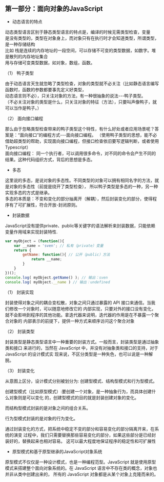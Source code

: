 
## 第一部分：面向对象的JavaScript

- 动态语言的特点        

动态类型语言区别于静态类型语言的特点是，编译的时候无需类型检查，变量    
是没有类型的，类型在对象身上，而对象只有在执行时才会知道类型，所谓类型，是一种存储结构   
比如 栈是连续的内存地址的一段空间，可以存储不可变的类型数据，如数字。堆是散列的内存地址集合   
用与存储可变类型数据，如对象，数组，函数。    

（1） 鸭子类型    

由于动态语言天生就忽略了类型检查，对象的类型就不必关注（比如静态语言编写函数时，函数的参数都要事先定义好类型，    
动态语言则不必），只关注对象的方法，有一种很抽象的说法---鸭子类型。    
（不必关注对象的类型是什么，只关注对象的特征（方法），只要叫声像鸭子，就可以当作是鸭子。）

（2） 面向接口编程    

那么由于忽略类型检查带来的鸭子类型这个特性，有什么好处或者应用场景呢？答案是：“面向接口”的编程方式---面向接口编程。
（使用鸭子类型的思想，能不必借助超类型的帮助，实现面向接口编程，但接口检查依旧要写逻辑判断，或者使用Typescript）  
面向接口编程： 同一个执行者，可以调用很多命令，对不同的命令会产生不同的结果。这种代码组织方式，背后的思想是多态。

- 多态

这里说的多态，是说对象的多态性。不同类型的对象可以拥有相同名字的方法，就是对象的多态性（前提是绕开了类型检查），
所以鸭子类型是多态的一种，另一种实现多态的方式是继承。     
多态的本质是：不变和变化的部分抽离开（解耦），然后封装变化的部分，使得程序有了可扩展性，符合开放-封闭原则。        


-  封装数据

JavaScript没有提供private、public等关键字的语法解析来封装数据，只能依赖变量作用域来实现封装特性.
```js
var myObject = (function(){ 
    var __name = 'sven'; // 私有（private）变量
    return { 
        getName: function(){ // 公开（public）方法
            return __name; 
        } 
    } 
})(); 
console.log( myObject.getName() ); // 输出：sven 
console.log( myObject.__name ) // 输出：undefined
```
（1） 封装实现

封装使得对象之间的耦合变松散，对象之间只通过暴露的 API 接口来通信。当我们修改一个对象时，可以随意地修改它的
内部实现，只要对外的接口没有变化，就不会影响到程序的其他功能。拿迭代器来说明，迭代器的作用是在不暴露一个聚合对象的
内部表示的前提下，提供一种方式来顺序访问这个聚合对象

（2） 封装类型

封装类型是静态类型语言中一种重要的封装方式。一般而言，封装类型是通过抽象类和接口
来进行的，当然在 JavaScript 中，并没有对抽象类和接口的支持，对于 JavaScript 的设计模式实
现来说，不区分类型是一种失色，也可以说是一种解脱。

（3） 封装变化

从意图上区分，设计模式分别被划分为: 创建型模式、结构型模式和行为型模式。    

创建型模式（比如原型模式）:要创建一个对象，是一种抽象行为，而具体创建什么对象则是可以变化
的，创建型模式的目的就是封装创建对象的变化。

而结构型模式封装的是对象之间的组合关系。

行为型模式封装的是对象的行为变化。

通过封装变化的方式，把系统中稳定不变的部分和容易变化的部分隔离开来，在系统的演变
过程中，我们只需要替换那些容易变化的部分，如果这些部分是已经封装好的，替换起来也相对容易。
这可以最大程度地保证程序的稳定性和可扩展性

- 原型模式和基于原型继承的JavaScript对象系统

原型模式不仅仅是一种设计模式，也是一种编程范型。JavaScript 就是使用原型
模式来搭建整个面向对象系统的。在 JavaScript 语言中不存在类的概念，对象也并非从类中创建出来的，
所有的 JavaScript 对象都是从某个对象上克隆而来的。


